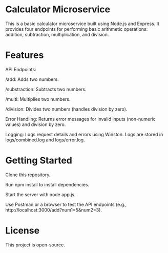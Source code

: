# Calculator Microservice
This is a basic calculator microservice built using Node.js and Express. It provides four endpoints for performing basic arithmetic operations: addition, subtraction, multiplication, and division.

# Features
API Endpoints:

/add: Adds two numbers.

/substraction: Subtracts two numbers.

/multi: Multiplies two numbers.

/division: Divides two numbers (handles division by zero).

Error Handling: Returns error messages for invalid inputs (non-numeric values) and division by zero.

Logging: Logs request details and errors using Winston. Logs are stored in logs/combined.log and logs/error.log.

# Getting Started
Clone this repository.

Run npm install to install dependencies.

Start the server with node app.js.

Use Postman or a browser to test the API endpoints (e.g., http://localhost:3000/add?num1=5&num2=3).

# License
This project is open-source.

